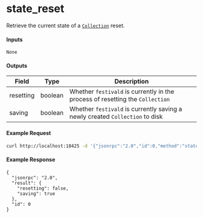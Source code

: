# state_reset
Retrieve the current state of a [`Collection`](../../common-objects/collection.md) reset.

#### Inputs

`None`

#### Outputs

| Field     | Type    | Description |
|-----------|---------|-------------|
| resetting | boolean | Whether `festivald` is currently in the process of resetting the `Collection`
| saving    | boolean | Whether `festivald` is currently saving a newly created `Collection` to disk

#### Example Request
```bash
curl http://localhost:18425 -d '{"jsonrpc":"2.0","id":0,"method":"state_reset"}'
```

#### Example Response
```
{
  "jsonrpc": "2.0",
  "result": {
    "resetting": false,
    "saving": true
  },
  "id": 0
}
```
